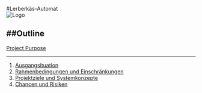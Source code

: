 
#Lerberkäs-Automat          
![Logo](Logo_Leberkäsautomat.png)





##Outline
---
[Project Purpose](1.Purpose.md)

---
1. [Ausgangsituation](3.Ausgangssituation.md)
2. [Rahmenbedingungen und Einschränkungen](4.Rahmenbedingungen_und_Einschränkungen.md)
3. [Projektziele und Systemkonzepte](5.Projektziele_und_Systemkonzepte.md)
4. [Chancen und Risiken](6.Chancen_und_Risiken.md)